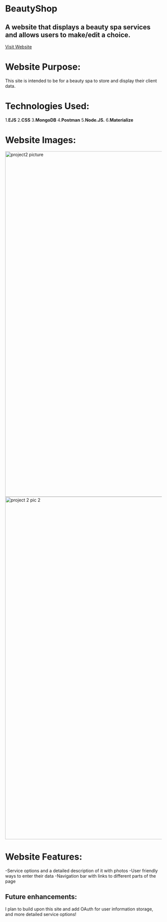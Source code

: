 # BeautyShop

## A website that displays a beauty spa services and allows users to make/edit a choice. 


[Visit Website](https://beautybar.herokuapp.com/)

# Website Purpose:
This site is intended to be for a  beauty spa to store and display their client data.


# Technologies Used:

1.**EJS**
2.**CSS**
3.**MongoDB**
4.**Postman**
5.**Node.JS.**
6.**Materialize**





# Website Images:

<img width="1109" alt="project2 picture" src="https://user-images.githubusercontent.com/110190777/190539283-16df898e-21a0-4041-a5da-08706519d328.png">


<img width="1100" alt="project 2 pic 2" src="https://user-images.githubusercontent.com/110190777/190539321-1a6939ef-b15c-4285-b11b-e9a3691d5c4a.png">


# Website Features:

-Service options and a detailed description of it with photos
-User friendly ways to enter their data
-Navigation bar with links to different parts of the page



## Future enhancements:

I plan to build upon this site and add OAuth for user information storage, and more detailed service options!

